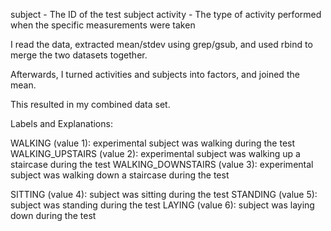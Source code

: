 subject - The ID of the test subject activity - The type of activity
performed when the specific measurements were taken

I read the data, extracted mean/stdev using grep/gsub, and used rbind to
merge the two datasets together.

Afterwards, I turned activities and subjects into factors, and joined
the mean.

This resulted in my combined data set.

Labels and Explanations:

WALKING (value 1): experimental subject was walking during the test
WALKING\_UPSTAIRS (value 2): experimental subject was walking up a
staircase during the test WALKING\_DOWNSTAIRS (value 3): experimental
subject was walking down a staircase during the test

SITTING (value 4): subject was sitting during the test STANDING (value
5): subject was standing during the test LAYING (value 6): subject was
laying down during the test
